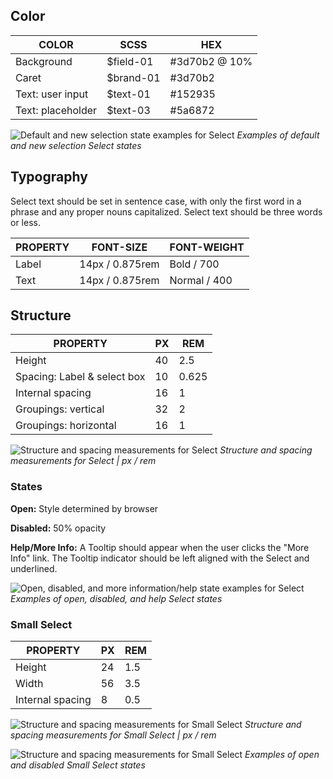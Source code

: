## Color

| COLOR             | SCSS          | HEX      |
|-------------------|---------------|-----------|
| Background        | $field-01     | #3d70b2 @ 10% |
| Caret             | $brand-01     | #3d70b2   |
| Text: user input  | $text-01      | #152935   |
| Text: placeholder | $text-03      | #5a6872   |

![Default and new selection state examples for Select](images/select-style-1.png)
_Examples of default and new selection Select states_

## Typography

Select text should be set in sentence case, with only the first word in a phrase and any proper nouns capitalized. Select text should be three words or less.

| PROPERTY | FONT-SIZE       | FONT-WEIGHT  |
|----------|-----------------|--------------|
| Label    | 14px / 0.875rem | Bold / 700   |
| Text     | 14px / 0.875rem | Normal / 400 |

## Structure

| PROPERTY                    | PX | REM   |
|-----------------------------|----|-------|
| Height                      | 40 | 2.5   |
| Spacing: Label & select box | 10 | 0.625 |
| Internal spacing            | 16 | 1     |
| Groupings: vertical         | 32 | 2     |
| Groupings: horizontal       | 16 | 1     |

![Structure and spacing measurements for Select](images/select-style-2.png)
_Structure and spacing measurements for Select | px / rem_

### States

**Open:** Style determined by browser

**Disabled:** 50% opacity

**Help/More Info:** A Tooltip should appear when the user clicks the "More Info" link. The Tooltip indicator should be left aligned with the Select and underlined.

![Open, disabled, and more information/help state examples for Select](images/select-style-3.png)
_Examples of open, disabled, and help Select states_

### Small Select

| PROPERTY                    | PX | REM   |
|-----------------------------|----|-------|
| Height                      | 24 | 1.5   |
| Width                       | 56 | 3.5   |
| Internal spacing            | 8  | 0.5    |

![Structure and spacing measurements for Small Select](images/select-style-4.png)
_Structure and spacing measurements for Small Select | px / rem_

![Structure and spacing measurements for Small Select](images/select-style-5.png)
_Examples of open and disabled Small Select states_
